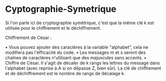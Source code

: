 # Cyptographie-Symetrique
Si l'on parle ici de cryptographie symétrique, c'est que la même clé k est utilisée pour le chiffrement et le déchiffrement.

Chiffrement de César :

• Vous pouvez ajouter des caractères à la variable "alphabet", cela ne modifiera pas l'éfficacité du code.
• Les messages m et s seront des chaînes de caractères n'utilisant que des majuscules sans accents.
• Chiffre de César. Il s'agit de décaler de k rangs les lettres du message dans l'alphabet (avec reprise à A si on dépasse Z, bien sûr). La clé de chiffrement et de déchiffrement est le nombre de rangs de décalage k.

